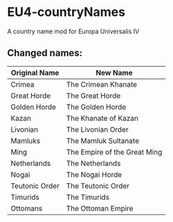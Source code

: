 # EU4-countryNames
A country name mod for Europa Universalis IV

## Changed names:

Original Name | New Name
------------- | --------
Crimea | The Crimean Khanate
Great Horde | The Great Horde
Golden Horde | The Golden Horde
Kazan | The Khanate of Kazan
Livonian | The Livonian Order
Mamluks | The Mamluk Sultanate
Ming | The Empire of the Great Ming
Netherlands | The Netherlands
Nogai | The Nogai Horde
Teutonic Order | The Teutonic Order
Timurids | The Timurids
Ottomans | The Ottoman Empire
